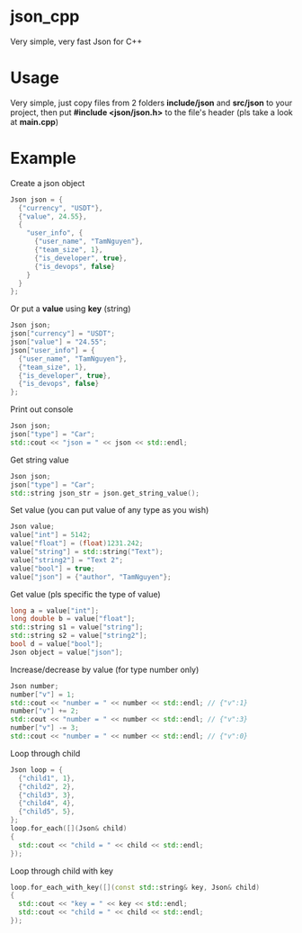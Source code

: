 # json_cpp
Very simple, very fast Json for C++

# Usage
Very simple, just copy files from 2 folders **include/json** and **src/json** to your project, then put **#include <json/json.h>** to the file's header (pls take a look at **main.cpp**)

# Example
Create a json object
```cpp
Json json = {
  {"currency", "USDT"},
  {"value", 24.55},
  {
    "user_info", {
      {"user_name", "TamNguyen"},
      {"team_size", 1},
      {"is_developer", true},
      {"is_devops", false}
    }
  }
};
```
Or put a **value** using **key** (string)
```cpp
Json json;
json["currency"] = "USDT";
json["value"] = "24.55";
json["user_info"] = {
  {"user_name", "TamNguyen"},
  {"team_size", 1},
  {"is_developer", true},
  {"is_devops", false}
};
```
Print out console
```cpp
Json json;
json["type"] = "Car";
std::cout << "json = " << json << std::endl;
```
Get string value
```cpp
Json json;
json["type"] = "Car";
std::string json_str = json.get_string_value();
```
Set value (you can put value of any type as you wish)
```cpp
Json value;
value["int"] = 5142;
value["float"] = (float)1231.242;
value["string"] = std::string("Text");
value["string2"] = "Text 2";
value["bool"] = true;
value["json"] = {"author", "TamNguyen"};
```
Get value (pls specific the type of value)
```cpp
long a = value["int"];
long double b = value["float"];
std::string s1 = value["string"];
std::string s2 = value["string2"];
bool d = value["bool"];
Json object = value["json"];
```
Increase/decrease by value (for type number only)
```cpp
Json number;
number["v"] = 1;
std::cout << "number = " << number << std::endl; // {"v":1}
number["v"] += 2;
std::cout << "number = " << number << std::endl; // {"v":3}
number["v"] -= 3;
std::cout << "number = " << number << std::endl; // {"v":0}
```
Loop through child
```cpp
Json loop = {
  {"child1", 1},
  {"child2", 2},
  {"child3", 3},
  {"child4", 4},
  {"child5", 5},
};
loop.for_each([](Json& child)
{
  std::cout << "child = " << child << std::endl;
});
```
Loop through child with key
```cpp
loop.for_each_with_key([](const std::string& key, Json& child)
{
  std::cout << "key = " << key << std::endl;
  std::cout << "child = " << child << std::endl;
});
```
